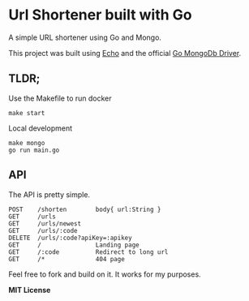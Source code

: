 # Url Shortener built with Go

A simple URL shortener using Go and Mongo.

This project was built using [Echo](https://echo.labstack.com/) and the official [Go MongoDb Driver](https://github.com/mongodb/mongo-go-driver).

## TLDR;

Use the Makefile to run docker

```
make start
```

Local development

```
make mongo
go run main.go
```

## API

The API is pretty simple.

```
POST    /shorten        body{ url:String }
GET     /urls
GET     /urls/newest   
GET     /urls/:code
DELETE  /urls/:code?apiKey=:apikey
GET     /               Landing page
GET     /:code          Redirect to long url
GET     /*              404 page
```

Feel free to fork and build on it. It works for my purposes.

**MIT License**